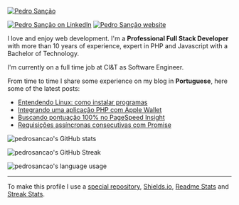 [![Pedro Sanção](https://pedrosancao.github.io/pedrosancao/images/logo.png)](https://sancao.com.br/en/)

[![Pedro Sanção on LinkedIn][badge-linkedin]](https://www.linkedin.com/in/pedrosancao/)
[![Pedro Sanção website][badge-site]](https://sancao.com.br/en/)

I love and enjoy web development. I'm a **Professional Full Stack Developer** with more
than 10 years of experience, expert in PHP and Javascript with a Bachelor of Technology.

I'm currently on a full time job at CI&T as Software Engineer.

From time to time I share some experience on my blog in **Portuguese**, here some of the latest posts:

- [Entendendo Linux: como instalar programas](https://sancao.wordpress.com/2020/11/07/entendendo-linux-como-instalar-programas/)
- [Integrando uma aplicação PHP com Apple Wallet](https://sancao.wordpress.com/2020/10/18/integrando-aplicacao-php-com-apple-wallet/)
- [Buscando pontuação 100% no PageSpeed Insight](https://sancao.wordpress.com/2020/06/06/buscando-pontuacao-100-no-pagespeed-insight/)
- [Requisições assíncronas consecutivas com Promise](https://sancao.wordpress.com/2020/04/19/requisicoes-assincronas-consecutivas-com-promise/)

![pedrosancao's GitHub stats][my-stats]

![pedrosancao's GitHub Streak][my-streak-stats]

![pedrosancao's language usage][my-lang-usage]

---

To make this profile I use a [special repository][github-profile], [Shields.io][shields], [Readme Stats][readme-status] and [Streak Stats][readme-status].

[badge-linkedin]: https://img.shields.io/badge/LinkedIn-pedrosancao-blue?style=plastic&logo=Linkedin&logoColor=white
[badge-site]: https://img.shields.io/badge/visit-sancao.com.br-527abc?style=plastic
[my-stats]: https://github-readme-stats.vercel.app/api?username=pedrosancao&show_icons=true&hide=issues
[my-streak-stats]: http://github-readme-streak-stats.herokuapp.com?user=pedrosancao&ring=2F80ED78&fire=2F80ED&currStreakLabel=333333
[my-lang-usage]: https://github-readme-stats.vercel.app/api/top-langs/?username=pedrosancao&layout=compact
[github-profile]: https://docs.github.com/en/free-pro-team@latest/github/setting-up-and-managing-your-github-profile/about-your-profile
[streak-stats]: https://github.com/DenverCoder1/github-readme-streak-stats
[readme-status]: https://github.com/anuraghazra/github-readme-stats
[shields]: https://shields.io/
